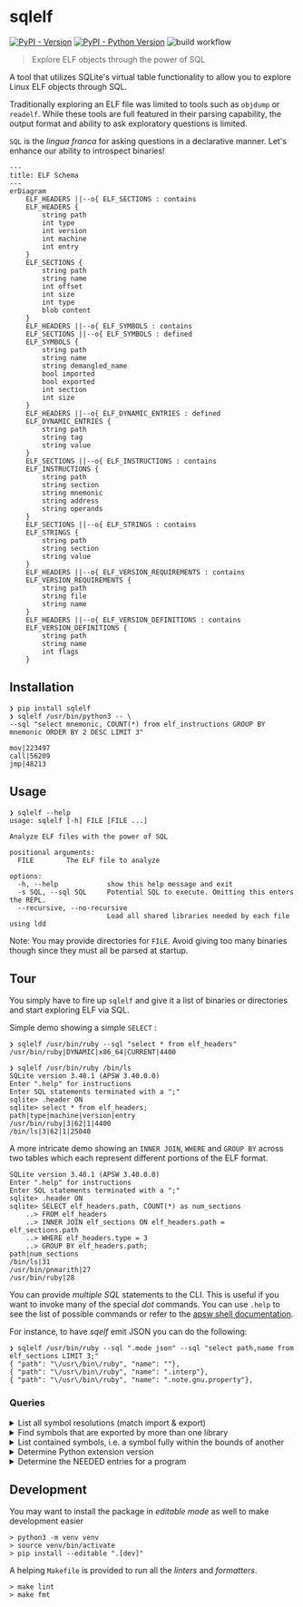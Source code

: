 # sqlelf

[![PyPI - Version](https://img.shields.io/pypi/v/sqlelf.svg)](https://pypi.org/project/sqlelf)
[![PyPI - Python Version](https://img.shields.io/pypi/pyversions/sqlelf.svg)](https://pypi.org/project/sqlelf)
![build workflow](https://github.com/fzakaria/sqlelf/actions/workflows/main.yml/badge.svg)

> Explore ELF objects through the power of SQL

A tool that utilizes SQLite's virtual table functionality to allow you to explore Linux ELF objects through SQL.

Traditionally exploring an ELF file was limited to tools such as `objdump` or `readelf`. While these tools are full featured in their parsing capability, the output format and ability to ask exploratory questions is limited.

`SQL` is the _lingua franca_ for asking questions in a declarative manner.
Let's enhance our ability to introspect binaries!

```mermaid
---
title: ELF Schema
---
erDiagram
    ELF_HEADERS ||--o{ ELF_SECTIONS : contains
    ELF_HEADERS {
        string path
        int type
        int version
        int machine
        int entry
    }
    ELF_SECTIONS {
        string path
        string name
        int offset
        int size
        int type
        blob content
    }
    ELF_HEADERS ||--o{ ELF_SYMBOLS : contains
    ELF_SECTIONS ||--o{ ELF_SYMBOLS : defined
    ELF_SYMBOLS {
        string path
        string name
        string demangled_name
        bool imported
        bool exported
        int section
        int size
    }
    ELF_HEADERS ||--o{ ELF_DYNAMIC_ENTRIES : defined
    ELF_DYNAMIC_ENTRIES {
        string path
        string tag
        string value
    }
    ELF_SECTIONS ||--o{ ELF_INSTRUCTIONS : contains
    ELF_INSTRUCTIONS {
        string path
        string section
        string mnemonic
        string address
        string operands
    }
    ELF_SECTIONS ||--o{ ELF_STRINGS : contains
    ELF_STRINGS {
        string path
        string section
        string value
    }
    ELF_HEADERS ||--o{ ELF_VERSION_REQUIREMENTS : contains
    ELF_VERSION_REQUIREMENTS {
        string path
        string file
        string name
    }
    ELF_HEADERS ||--o{ ELF_VERSION_DEFINITIONS : contains
    ELF_VERSION_DEFINITIONS {
        string path
        string name
        int flags
    }
```

## Installation
```console
❯ pip install sqlelf
❯ sqlelf /usr/bin/python3 -- \
--sql "select mnemonic, COUNT(*) from elf_instructions GROUP BY mnemonic ORDER BY 2 DESC LIMIT 3"

mov|223497
call|56209
jmp|48213
```

## Usage
```console
❯ sqlelf --help
usage: sqlelf [-h] FILE [FILE ...]

Analyze ELF files with the power of SQL

positional arguments:
  FILE        The ELF file to analyze

options:
  -h, --help            show this help message and exit
  -s SQL, --sql SQL     Potential SQL to execute. Omitting this enters the REPL.
  --recursive, --no-recursive
                        Load all shared libraries needed by each file using ldd
```

Note: You may provide directories for `FILE`. Avoid giving too many binaries though since they must all be parsed at startup.

## Tour

You simply have to fire up `sqlelf` and give it a list of binaries or directories and start exploring ELF via SQL.

Simple demo showing a simple `SELECT` :

```console
❯ sqlelf /usr/bin/ruby --sql "select * from elf_headers"
/usr/bin/ruby|DYNAMIC|x86_64|CURRENT|4400
```

```console
❯ sqlelf /usr/bin/ruby /bin/ls
SQLite version 3.40.1 (APSW 3.40.0.0)
Enter ".help" for instructions
Enter SQL statements terminated with a ";"
sqlite> .header ON
sqlite> select * from elf_headers;
path|type|machine|version|entry
/usr/bin/ruby|3|62|1|4400
/bin/ls|3|62|1|25040
```

A more intricate demo showing an `INNER JOIN`, `WHERE` and `GROUP BY` across two tables which each represent different portions of the ELF format.
```console
SQLite version 3.40.1 (APSW 3.40.0.0)
Enter ".help" for instructions
Enter SQL statements terminated with a ";"
sqlite> .header ON
sqlite> SELECT elf_headers.path, COUNT(*) as num_sections
    ..> FROM elf_headers
    ..> INNER JOIN elf_sections ON elf_headers.path = elf_sections.path
    ..> WHERE elf_headers.type = 3
    ..> GROUP BY elf_headers.path;
path|num_sections
/bin/ls|31
/usr/bin/pnmarith|27
/usr/bin/ruby|28
```

You can provide _multiple SQL_ statements to the CLI. This is useful if you want to invoke many of the special _dot_ commands. You can use `.help` to see the list of possible commands or refer to the [apsw shell documentation](https://rogerbinns.github.io/apsw/shell.html).

For instance, to have _sqelf_ emit JSON you can do the following:
```console
❯ sqlelf /usr/bin/ruby --sql ".mode json" --sql "select path,name from elf_sections LIMIT 3;"
{ "path": "\/usr\/bin\/ruby", "name": ""},
{ "path": "\/usr\/bin\/ruby", "name": ".interp"},
{ "path": "\/usr\/bin\/ruby", "name": ".note.gnu.property"},
```

### Queries

<details>
<summary>List all symbol resolutions (match import & export)</summary>

```console
❯ sqlelf /usr/bin/ruby --sql "SELECT caller.path as 'caller.path',
       callee.path as 'calee.path',
       caller.name,
       caller.demangled_name
FROM ELF_SYMBOLS caller
INNER JOIN ELF_SYMBOLS callee
ON
caller.name = callee.name AND
caller.path != callee.path AND
caller.imported = TRUE AND
callee.exported = TRUE
LIMIT 25;"
┌──────────────────────────────────────────┬──────────────────────────────────────────┬──────────────────────┬──────────────────────┐
│               caller.path                │                calee.path                │         name         │    demangled_name    │
│ /usr/bin/ruby                            │ /lib/x86_64-linux-gnu/libruby-3.1.so.3.1 │ ruby_run_node        │ ruby_run_node        │
│ /usr/bin/ruby                            │ /lib/x86_64-linux-gnu/libruby-3.1.so.3.1 │ ruby_init            │ ruby_init            │
│ /usr/bin/ruby                            │ /lib/x86_64-linux-gnu/libruby-3.1.so.3.1 │ ruby_options         │ ruby_options         │
│ /usr/bin/ruby                            │ /lib/x86_64-linux-gnu/libruby-3.1.so.3.1 │ ruby_sysinit         │ ruby_sysinit         │
│ /usr/bin/ruby                            │ /lib/x86_64-linux-gnu/libc.so.6          │ __stack_chk_fail     │ __stack_chk_fail     │
│ /usr/bin/ruby                            │ /lib/x86_64-linux-gnu/libruby-3.1.so.3.1 │ ruby_init_stack      │ ruby_init_stack      │
│ /usr/bin/ruby                            │ /lib/x86_64-linux-gnu/libc.so.6          │ setlocale            │ setlocale            │
│ /usr/bin/ruby                            │ /lib/x86_64-linux-gnu/libc.so.6          │ __libc_start_main    │ __libc_start_main    │
│ /usr/bin/ruby                            │ /lib/x86_64-linux-gnu/libc.so.6          │ __libc_start_main    │ __libc_start_main    │
│ /usr/bin/ruby                            │ /lib/x86_64-linux-gnu/libc.so.6          │ __cxa_finalize       │ __cxa_finalize       │
│ /lib/x86_64-linux-gnu/libruby-3.1.so.3.1 │ /lib/x86_64-linux-gnu/libc.so.6          │ initgroups           │ initgroups           │
│ /lib/x86_64-linux-gnu/libruby-3.1.so.3.1 │ /lib/x86_64-linux-gnu/libm.so.6          │ log10                │ log10                │
│ /lib/x86_64-linux-gnu/libruby-3.1.so.3.1 │ /lib/x86_64-linux-gnu/libc.so.6          │ chmod                │ chmod                │
│ /lib/x86_64-linux-gnu/libruby-3.1.so.3.1 │ /lib/x86_64-linux-gnu/libgmp.so.10       │ __gmpz_mul           │ __gmpz_mul           │
│ /lib/x86_64-linux-gnu/libruby-3.1.so.3.1 │ /lib/x86_64-linux-gnu/libm.so.6          │ lgamma_r             │ lgamma_r             │
│ /lib/x86_64-linux-gnu/libruby-3.1.so.3.1 │ /lib/x86_64-linux-gnu/libc.so.6          │ symlink              │ symlink              │
│ /lib/x86_64-linux-gnu/libruby-3.1.so.3.1 │ /lib/x86_64-linux-gnu/libc.so.6          │ mprotect             │ mprotect             │
│ /lib/x86_64-linux-gnu/libruby-3.1.so.3.1 │ /lib/x86_64-linux-gnu/libc.so.6          │ pipe2                │ pipe2                │
│ /lib/x86_64-linux-gnu/libruby-3.1.so.3.1 │ /lib/x86_64-linux-gnu/libc.so.6          │ seteuid              │ seteuid              │
│ /lib/x86_64-linux-gnu/libruby-3.1.so.3.1 │ /lib/x86_64-linux-gnu/libc.so.6          │ chdir                │ chdir                │
│ /lib/x86_64-linux-gnu/libruby-3.1.so.3.1 │ /lib/x86_64-linux-gnu/libc.so.6          │ fileno               │ fileno               │
│ /lib/x86_64-linux-gnu/libruby-3.1.so.3.1 │ /lib/x86_64-linux-gnu/libc.so.6          │ dup2                 │ dup2                 │
│ /lib/x86_64-linux-gnu/libruby-3.1.so.3.1 │ /lib/x86_64-linux-gnu/libc.so.6          │ pthread_cond_destroy │ pthread_cond_destroy │
│ /lib/x86_64-linux-gnu/libruby-3.1.so.3.1 │ /lib/x86_64-linux-gnu/libc.so.6          │ pthread_cond_destroy │ pthread_cond_destroy │
│ /lib/x86_64-linux-gnu/libruby-3.1.so.3.1 │ /lib/x86_64-linux-gnu/libm.so.6          │ atan2                │ atan2                │
└──────────────────────────────────────────┴──────────────────────────────────────────┴──────────────────────┴──────────────────────┘
```
</details>

<details>
<summary>Find symbols that are exported by more than one library</summary>

```console
❯ sqlelf ./examples/shadowed-symbols/exe --recursive --sql "
SELECT name, version, count(*) as symbol_count, GROUP_CONCAT(path, ':') as libraries
FROM elf_symbols
WHERE exported = TRUE
GROUP BY name, version
HAVING count(*) >= 2;"
┌──────┬────────┬───────────┬────────────────────────────────────────────────────────────────────────────────────────────────────────────────────────────────────────────────────────┐
│ name │ versio │ symbol_co │                                                                       libraries                                                                        │
│      │   n    │    unt    │                                                                                                                                                        │
├──────┼────────┼───────────┼────────────────────────────────────────────────────────────────────────────────────────────────────────────────────────────────────────────────────────┤
│ foo  │ NULL   │ 2         │ /usr/local/google/home/fmzakari/code/github.com/fzakaria/sqlelf/examples/shadowed-                                                                     │
│      │        │           │ symbols/x/libx.so:/usr/local/google/home/fmzakari/code/github.com/fzakaria/sqlelf/examples/shadowed-symbols/x/libx2.so                                 │
└──────┴────────┴───────────┴────────────────────────────────────────────────────────────────────────────────────────────────────────────────────────────────────────────────────────┘
```
</details>

<details>
<summary> List contained symbols, i.e. a symbol fully within the bounds of another</summary>

```console
sqlelf ./examples/nested-symbols/exe --sql "
SELECT outer_symbol.path, 
    outer_symbol.name AS outer_symbol_name, 
    inner_symbol.name AS inner_symbol_name
FROM 
    elf_symbols AS outer_symbol, 
    elf_symbols AS inner_symbol
WHERE
    inner_symbol.section = '.text' AND
    outer_symbol.section = '.text' AND
    inner_symbol.path = outer_symbol.path AND
    inner_symbol.value > outer_symbol.value AND
    (inner_symbol.value + inner_symbol.size) < (outer_symbol.value + outer_symbol.size) AND
    inner_symbol.name != outer_symbol.name LIMIT 5;"
┌──────────────────────────────────┬───────────────────┬───────────────────┐
│               path               │ outer_symbol_name │ inner_symbol_name │
│ ./examples/nested-symbols/nested │ outer_function    │ inner_symbol      │
└──────────────────────────────────┴───────────────────┴───────────────────┘
```
</details>

<details>
<summary>Determine Python extension version</summary>

You will need to edit the SQL below to have the _module name_.
For instance, the blow assumes the module name is `extension` from the
[pypa/python-manylinux-demo](https://github.com/pypa/python-manylinux-demo).

```console
❯ sqlelf pypa/python-manylinux-demo/build/lib.linux-x86_64-cpython-311/pymanylinuxdemo/extension.cpython-311-x86_64-linux-gnu.so \
> --sql "SELECT
            CASE name
                WHEN 'initextension' THEN 2
                WHEN 'PyInit_extension' THEN 3
                WHEN '_cffi_pypyinit_extension' THEN 2
                ELSE -1
            END AS python_version
        FROM elf_symbols
        WHERE name IN ('initextension', 'PyInit_extension', '_cffi_pypyinit_extension')
              AND exported = TRUE
              AND type = 'FUNC'
        LIMIT 1
        "
┌────────────────┐
│ python_version │
│ 3              │
└────────────────┘
```
</details>

<details>
<summary>Determine the NEEDED entries for a program</summary>

_This may be improved in the future but for now there is a little knowledge of the
polymorphic nature of the dynamic entries needed_.

```console
❯ sqlelf extension.cpython-311-x86_64-linux-gnu.so \
> --sql "SELECT elf_strings.path, elf_strings.value
FROM elf_dynamic_entries
INNER JOIN elf_strings ON elf_dynamic_entries.value = elf_strings.offset
WHERE elf_dynamic_entries.tag = 'NEEDED'"
┌───────────────────────────────────────────┬───────────────┐
│                   path                    │     value     │
│ extension.cpython-311-x86_64-linux-gnu.so │ libcblas.so.3 │
│ extension.cpython-311-x86_64-linux-gnu.so │ libc.so.6     │
└───────────────────────────────────────────┴───────────────┘
```
</details>

## Development

You may want to install the package in _editable mode_ as well to make development easier

```console
> python3 -m venv venv
> source venv/bin/activate
> pip install --editable ".[dev]"
```

A helping `Makefile` is provided to run all the _linters_ and _formatters_.

```console
> make lint
> make fmt
```